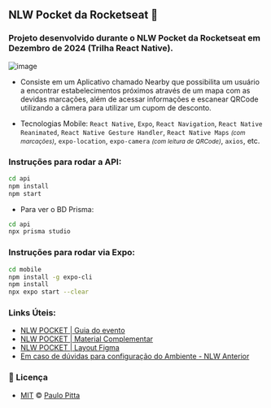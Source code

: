 ## NLW Pocket da Rocketseat 🚀

### Projeto desenvolvido durante o NLW Pocket da Rocketseat em Dezembro de 2024 (Trilha React Native).

![image](https://github.com/user-attachments/assets/2561f705-03f8-4fa6-8fd8-cd3a81a2f8c8)

- Consiste em um Aplicativo chamado Nearby que possibilita um usuário a encontrar estabelecimentos próximos através de um mapa com as devidas marcações, além de acessar informações e escanear QRCode utilizando a câmera para utilizar um cupom de desconto.

- Tecnologias Mobile: `React Native`, `Expo`, `React Navigation`, `React Native Reanimated`, `React Native Gesture Handler`, `React Native Maps` _<small>(com marcações)</small>_, `expo-location`, `expo-camera` _<small>(com leitura de QRCode)</small>_, `axios`, etc.

### Instruções para rodar a API:

```bash
cd api
npm install
npm start
```

- Para ver o BD Prisma:

```bash
cd api
npx prisma studio
```

### Instruções para rodar via Expo:

```bash
cd mobile 
npm install -g expo-cli
npm install
npx expo start --clear
```

### Links Úteis:

- [NLW POCKET | Guia do evento](https://docs-rocketseat.notion.site/React-Native-Multiplataforma-149395da5770808bada7e6dd3dce7526)
- [NLW POCKET | Material Complementar](https://drive.google.com/drive/folders/1oTq8-gdr0zKjvyOF5T3u_1UXVYwQaSGh)
- [NLW POCKET | Layout Figma](https://www.figma.com/community/file/1448070647757721748/nlw-pocket-mobile-nearby)
- [Em caso de dúvidas para configuração do Ambiente - NLW Anterior](https://github.com/paulopitta97/nlw-journey/blob/main/mobile/README.md#configura%C3%A7%C3%A3o-para-rodar-o-build)

### 📝 Licença

- [MIT](https://github.com/paulopitta97/nlw-pocket/blob/master/LICENSE) © [Paulo Pitta](https://github.com/paulopitta97)
